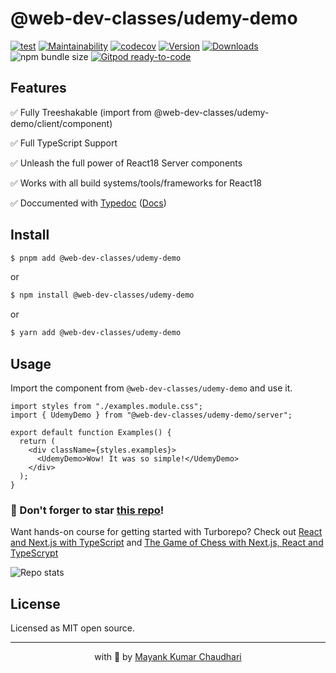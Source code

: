 # @web-dev-classes/udemy-demo

[![test](https://github.com/web-dev-classes/udemy-demo/actions/workflows/test.yml/badge.svg)](https://github.com/web-dev-classes/udemy-demo/actions/workflows/test.yml) [![Maintainability](https://api.codeclimate.com/v1/badges/41e19acc440d24fc498e/maintainability)](https://codeclimate.com/github/web-dev-classes/udemy-demo/maintainability) [![codecov](https://codecov.io/gh/web-dev-classes/udemy-demo/graph/badge.svg)](https://codecov.io/gh/web-dev-classes/udemy-demo) [![Version](https://img.shields.io/npm/v/@web-dev-classes/udemy-demo.svg?colorB=green)](https://www.npmjs.com/package/@web-dev-classes/udemy-demo) [![Downloads](https://img.jsdelivr.com/img.shields.io/npm/d18m/@web-dev-classes/udemy-demo.svg)](https://www.npmjs.com/package/@web-dev-classes/udemy-demo) ![npm bundle size](https://img.shields.io/bundlephobia/minzip/@web-dev-classes/udemy-demo) [![Gitpod ready-to-code](https://img.shields.io/badge/Gitpod-ready--to--code-blue?logo=gitpod)](https://gitpod.io/from-referrer/)

## Features

✅ Fully Treeshakable (import from @web-dev-classes/udemy-demo/client/component)

✅ Full TypeScript Support

✅ Unleash the full power of React18 Server components

✅ Works with all build systems/tools/frameworks for React18

✅ Doccumented with [Typedoc](https://web-dev-classes.github.io/udemy-demo) ([Docs](https://web-dev-classes.github.io/udemy-demo))

## Install

```bash
$ pnpm add @web-dev-classes/udemy-demo
```

or

```bash
$ npm install @web-dev-classes/udemy-demo
```

or

```bash
$ yarn add @web-dev-classes/udemy-demo
```

## Usage

Import the component from `@web-dev-classes/udemy-demo` and use it.

```tsx
import styles from "./examples.module.css";
import { UdemyDemo } from "@web-dev-classes/udemy-demo/server";

export default function Examples() {
  return (
    <div className={styles.examples}>
      <UdemyDemo>Wow! It was so simple!</UdemyDemo>
    </div>
  );
}
```

### 🤩 Don't forger to star [this repo](https://github.com/web-dev-classes/udemy-demo)!

Want hands-on course for getting started with Turborepo? Check out [React and Next.js with TypeScript](https://mayank-chaudhari.vercel.app/courses/react-and-next-js-with-typescript) and [The Game of Chess with Next.js, React and TypeScrypt](https://www.udemy.com/course/game-of-chess-with-nextjs-react-and-typescrypt/?referralCode=851A28F10B254A8523FE)

![Repo stats](https://repobeats.axiom.co/api/embed/3bf1f5016b8c32895a8feff80058d6183f498f52.svg "Repobeats analytics image")

## License

Licensed as MIT open source.

<hr />

<p align="center" style="text-align:center">with 💖 by <a href="https://mayank-chaudhari.vercel.app" target="_blank">Mayank Kumar Chaudhari</a></p>
